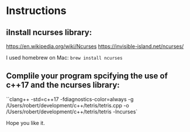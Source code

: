 # Instructions

## iInstall ncurses library:

https://en.wikipedia.org/wiki/Ncurses
https://invisible-island.net/ncurses/

I used homebrew on Mac: `brew install ncurses`

## Complile your program spcifying the use of c++17 and the ncurses library:


``clang++ -std=c++17 -fdiagnostics-color=always -g /Users/robert/development/c++/tetris/tetris.cpp -o /Users/robert/development/c++/tetris/tetris -lncurses`

Hope you like it.
